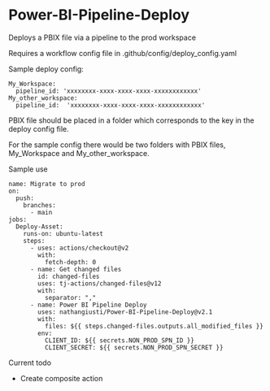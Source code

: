 # Power-BI-Pipeline-Deploy
Deploys a PBIX file via a pipeline to the prod workspace

Requires a workflow config file in .github/config/deploy_config.yaml

Sample deploy config:

    My_Workspace:
      pipeline_id: 'xxxxxxxx-xxxx-xxxx-xxxx-xxxxxxxxxxxx'
    My_other_workspace:
      pipeline_id:  'xxxxxxxx-xxxx-xxxx-xxxx-xxxxxxxxxxxx'

PBIX file should be placed in a folder which corresponds to the key in the deploy config file. 

For the sample config there would be two folders with PBIX files, My_Workspace and My_other_workspace.

Sample use

    name: Migrate to prod
    on:
      push:
        branches:
          - main
    jobs:
      Deploy-Asset:
        runs-on: ubuntu-latest
        steps:
          - uses: actions/checkout@v2
            with:
              fetch-depth: 0
          - name: Get changed files
            id: changed-files
            uses: tj-actions/changed-files@v12
            with:
              separator: ","
          - name: Power BI Pipeline Deploy
            uses: nathangiusti/Power-BI-Pipeline-Deploy@v2.1
            with:
              files: ${{ steps.changed-files.outputs.all_modified_files }}
            env:
              CLIENT_ID: ${{ secrets.NON_PROD_SPN_ID }}
              CLIENT_SECRET: ${{ secrets.NON_PROD_SPN_SECRET }}

Current todo
- Create composite action
